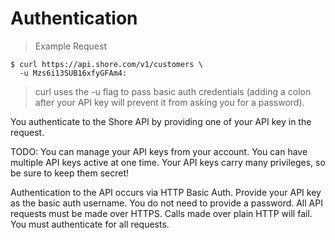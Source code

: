 # Authentication

> Example Request

```language-curl
$ curl https://api.shore.com/v1/customers \
  -u Mzs6i13SUB16xfyGFAm4:
```

> curl uses the -u flag to pass basic auth credentials (adding a colon after your API key will prevent it from asking you for a password).

You authenticate to the Shore API by providing one of your API key in the request. 

TODO: You can manage your API keys from your account. You can have multiple API keys active at one time. Your API keys carry many privileges, so be sure to keep them secret!

Authentication to the API occurs via HTTP Basic Auth. Provide your API key as the basic auth username. You do not need to provide a password. All API requests must be made over HTTPS. Calls made over plain HTTP will fail. You must authenticate for all requests.


